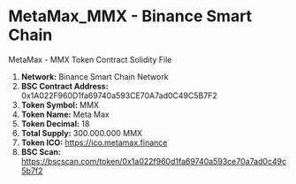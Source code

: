 # MetaMax_MMX - Binance Smart Chain
 MetaMax - MMX Token Contract Solidity File
 1. **Network:** Binance Smart Chain Network
 2. **BSC Contract Address:** 0x1A022F960D1fa69740a593CE70A7ad0C49C5B7F2
 3. **Token Symbol:** MMX
 4. **Token Name:** Meta Max
 5. **Token Decimal:** 18
 6. **Total Supply:** 300.000.000 MMX
 7. **Token ICO:** https://ico.metamax.finance
 8. **BSC Scan:** https://bscscan.com/token/0x1a022f960d1fa69740a593ce70a7ad0c49c5b7f2

